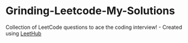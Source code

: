 # Grinding-Leetcode-My-Solutions
Collection of LeetCode questions to ace the coding interview! - Created using [LeetHub](https://github.com/QasimWani/LeetHub)
